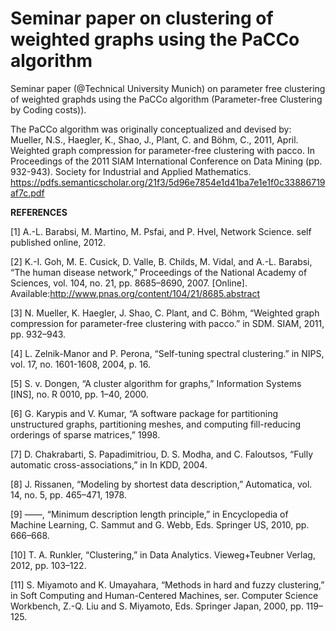 # Seminar paper on clustering of weighted graphs using the PaCCo algorithm
Seminar paper (@Technical University Munich) on parameter free clustering of weighted graphds using the PaCCo algorithm (Parameter-free Clustering by Coding costs)).

The PaCCo algorithm was originally conceptualized and devised by:
Mueller, N.S., Haegler, K., Shao, J., Plant, C. and Böhm, C., 2011, April. Weighted graph compression for parameter-free clustering with pacco. In Proceedings of the 2011 SIAM International Conference on Data Mining (pp. 932-943). Society for Industrial and Applied Mathematics.
https://pdfs.semanticscholar.org/21f3/5d96e7854e1d41ba7e1e1f0c33886719af7c.pdf

**REFERENCES**

[1] A.-L. Barabsi, M. Martino, M. Psfai, and P. Hvel, Network
Science. self published online, 2012.

[2] K.-I. Goh, M. E. Cusick, D. Valle, B. Childs, M. Vidal,
and A.-L. Barabsi, “The human disease network,” Proceedings of the National Academy of Sciences, vol. 104, no. 21, pp. 8685–8690, 2007. [Online]. Available:http://www.pnas.org/content/104/21/8685.abstract

[3] N. Mueller, K. Haegler, J. Shao, C. Plant, and C. Böhm, “Weighted graph compression for parameter-free clustering with pacco.” in SDM. SIAM, 2011, pp. 932–943.

[4] L. Zelnik-Manor and P. Perona, “Self-tuning spectral clustering.” in NIPS, vol. 17, no. 1601-1608, 2004, p. 16.

[5] S. v. Dongen, “A cluster algorithm for graphs,” Information Systems [INS], no. R 0010, pp. 1–40, 2000.

[6] G. Karypis and V. Kumar, “A software package for partitioning unstructured graphs, partitioning meshes, and
computing fill-reducing orderings of sparse matrices,” 1998.

[7] D. Chakrabarti, S. Papadimitriou, D. S. Modha, and C. Faloutsos, “Fully automatic cross-associations,” in In
KDD, 2004.

[8] J. Rissanen, “Modeling by shortest data description,” Automatica, vol. 14, no. 5, pp. 465–471, 1978.

[9] ——, “Minimum description length principle,” in Encyclopedia of Machine Learning, C. Sammut and G. Webb,
Eds. Springer US, 2010, pp. 666–668. 

[10] T. A. Runkler, “Clustering,” in Data Analytics. Vieweg+Teubner Verlag, 2012, pp. 103–122.

[11] S. Miyamoto and K. Umayahara, “Methods in hard and fuzzy clustering,” in Soft Computing and Human-Centered Machines, ser. Computer Science Workbench, Z.-Q. Liu and S. Miyamoto, Eds. Springer Japan, 2000, pp. 119–125.
